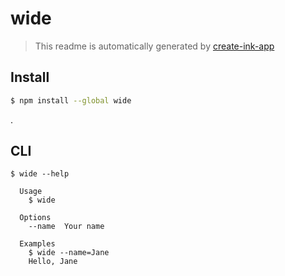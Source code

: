 # wide

> This readme is automatically generated by [create-ink-app](https://github.com/vadimdemedes/create-ink-app)


## Install

```bash
$ npm install --global wide
```

.
## CLI

```
$ wide --help

  Usage
    $ wide

  Options
    --name  Your name

  Examples
    $ wide --name=Jane
    Hello, Jane
```
